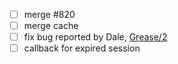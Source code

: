 - [ ] merge #820
- [ ] merge cache
- [ ] fix bug reported by Dale, [Grease/2](https://github.com/SeasideSt/Grease/issues/2)
- [ ] callback for expired session